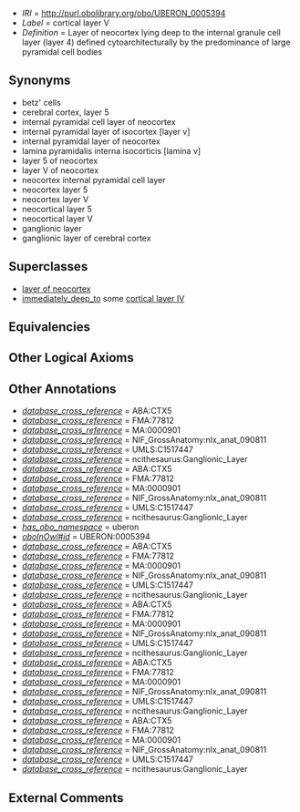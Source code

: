  * *IRI* = http://purl.obolibrary.org/obo/UBERON_0005394
 * *Label* = cortical layer V
 * *Definition* = Layer of neocortex lying deep to the internal granule cell layer (layer 4) defined cytoarchitecturally by the predominance of large pyramidal cell bodies

## Synonyms

 * betz' cells
 * cerebral cortex, layer 5
 * internal pyramidal cell layer of neocortex
 * internal pyramidal layer of isocortex [layer v]
 * internal pyramidal layer of neocortex
 * lamina pyramidalis interna isocorticis [lamina v]
 * layer 5 of neocortex
 * layer V of neocortex
 * neocortex internal pyramidal cell layer
 * neocortex layer 5
 * neocortex layer V
 * neocortical layer 5
 * neocortical layer V
 * ganglionic layer
 * ganglionic layer of cerebral cortex

## Superclasses

 * [layer of neocortex](../../UBERON/01/UBERON_0002301.md)
 * [immediately_deep_to](../../BSPO/07/BSPO_0001107.md) some [cortical layer IV](../../UBERON/93/UBERON_0005393.md)

## Equivalencies


## Other Logical Axioms


## Other Annotations

 * *[database_cross_reference](../../ef/oboInOwl#hasDbXref.md)* = ABA:CTX5
 * *[database_cross_reference](../../ef/oboInOwl#hasDbXref.md)* = FMA:77812
 * *[database_cross_reference](../../ef/oboInOwl#hasDbXref.md)* = MA:0000901
 * *[database_cross_reference](../../ef/oboInOwl#hasDbXref.md)* = NIF_GrossAnatomy:nlx_anat_090811
 * *[database_cross_reference](../../ef/oboInOwl#hasDbXref.md)* = UMLS:C1517447
 * *[database_cross_reference](../../ef/oboInOwl#hasDbXref.md)* = ncithesaurus:Ganglionic_Layer
 * *[database_cross_reference](../../ef/oboInOwl#hasDbXref.md)* = ABA:CTX5
 * *[database_cross_reference](../../ef/oboInOwl#hasDbXref.md)* = FMA:77812
 * *[database_cross_reference](../../ef/oboInOwl#hasDbXref.md)* = MA:0000901
 * *[database_cross_reference](../../ef/oboInOwl#hasDbXref.md)* = NIF_GrossAnatomy:nlx_anat_090811
 * *[database_cross_reference](../../ef/oboInOwl#hasDbXref.md)* = UMLS:C1517447
 * *[database_cross_reference](../../ef/oboInOwl#hasDbXref.md)* = ncithesaurus:Ganglionic_Layer
 * *[has_obo_namespace](../../ce/oboInOwl#hasOBONamespace.md)* = uberon
 * *[oboInOwl#id](../../id/oboInOwl#id.md)* = UBERON:0005394
 * *[database_cross_reference](../../ef/oboInOwl#hasDbXref.md)* = ABA:CTX5
 * *[database_cross_reference](../../ef/oboInOwl#hasDbXref.md)* = FMA:77812
 * *[database_cross_reference](../../ef/oboInOwl#hasDbXref.md)* = MA:0000901
 * *[database_cross_reference](../../ef/oboInOwl#hasDbXref.md)* = NIF_GrossAnatomy:nlx_anat_090811
 * *[database_cross_reference](../../ef/oboInOwl#hasDbXref.md)* = UMLS:C1517447
 * *[database_cross_reference](../../ef/oboInOwl#hasDbXref.md)* = ncithesaurus:Ganglionic_Layer
 * *[database_cross_reference](../../ef/oboInOwl#hasDbXref.md)* = ABA:CTX5
 * *[database_cross_reference](../../ef/oboInOwl#hasDbXref.md)* = FMA:77812
 * *[database_cross_reference](../../ef/oboInOwl#hasDbXref.md)* = MA:0000901
 * *[database_cross_reference](../../ef/oboInOwl#hasDbXref.md)* = NIF_GrossAnatomy:nlx_anat_090811
 * *[database_cross_reference](../../ef/oboInOwl#hasDbXref.md)* = UMLS:C1517447
 * *[database_cross_reference](../../ef/oboInOwl#hasDbXref.md)* = ncithesaurus:Ganglionic_Layer
 * *[database_cross_reference](../../ef/oboInOwl#hasDbXref.md)* = ABA:CTX5
 * *[database_cross_reference](../../ef/oboInOwl#hasDbXref.md)* = FMA:77812
 * *[database_cross_reference](../../ef/oboInOwl#hasDbXref.md)* = MA:0000901
 * *[database_cross_reference](../../ef/oboInOwl#hasDbXref.md)* = NIF_GrossAnatomy:nlx_anat_090811
 * *[database_cross_reference](../../ef/oboInOwl#hasDbXref.md)* = UMLS:C1517447
 * *[database_cross_reference](../../ef/oboInOwl#hasDbXref.md)* = ncithesaurus:Ganglionic_Layer
 * *[database_cross_reference](../../ef/oboInOwl#hasDbXref.md)* = ABA:CTX5
 * *[database_cross_reference](../../ef/oboInOwl#hasDbXref.md)* = FMA:77812
 * *[database_cross_reference](../../ef/oboInOwl#hasDbXref.md)* = MA:0000901
 * *[database_cross_reference](../../ef/oboInOwl#hasDbXref.md)* = NIF_GrossAnatomy:nlx_anat_090811
 * *[database_cross_reference](../../ef/oboInOwl#hasDbXref.md)* = UMLS:C1517447
 * *[database_cross_reference](../../ef/oboInOwl#hasDbXref.md)* = ncithesaurus:Ganglionic_Layer

## External Comments

